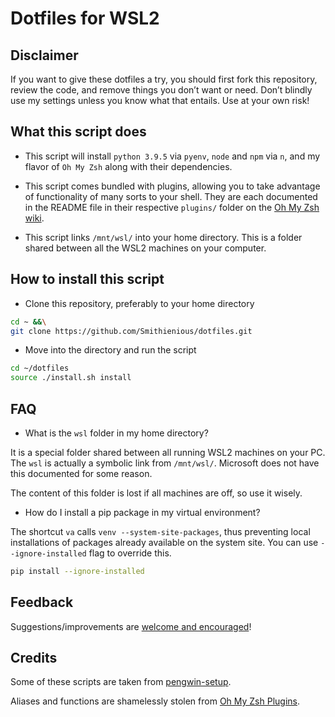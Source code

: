 # Dotfiles for WSL2

## Disclaimer

If you want to give these dotfiles a try, you should first fork this repository, review the code, and remove things you don’t want or need. Don’t blindly use my settings unless you know what that entails.
Use at your own risk!

## What this script does

- This script will install `python 3.9.5` via `pyenv`, `node` and `npm` via `n`, and my flavor of `Oh My Zsh` along with their dependencies.

- This script comes bundled with plugins, allowing you to take advantage of functionality of many sorts to your shell. They are each documented in the README file in their respective `plugins/` folder on the [Oh My Zsh wiki](https://github.com/ohmyzsh/ohmyzsh/wiki).

- This script links `/mnt/wsl/` into your home directory. This is a folder shared between all the WSL2 machines on your computer.

## How to install this script

- Clone this repository, preferably to your home directory

```bash
cd ~ &&\
git clone https://github.com/Smithienious/dotfiles.git
```

- Move into the directory and run the script

```bash
cd ~/dotfiles
source ./install.sh install
```

## FAQ

- What is the `wsl` folder in my home directory?

It is a special folder shared between all running WSL2 machines on your PC.
The `wsl` is actually a symbolic link from `/mnt/wsl/`.
Microsoft does not have this documented for some reason.

The content of this folder is lost if all machines are off, so use it wisely.

- How do I install a pip package in my virtual environment?

The shortcut `va` calls `venv --system-site-packages`, thus preventing local installations of packages already available on the system site.
You can use `--ignore-installed` flag to override this.

```bash
pip install --ignore-installed
```

## Feedback

Suggestions/improvements are [welcome and encouraged](https://github.com/Smithienious/dotfiles/issues)!

## Credits

Some of these scripts are taken from [pengwin-setup](https://github.com/WhitewaterFoundry/pengwin-setup).

Aliases and functions are shamelessly stolen from [Oh My Zsh Plugins](https://github.com/ohmyzsh/ohmyzsh/wiki/Plugins).
